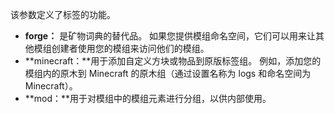 该参数定义了标签的功能。

* **forge：** 是矿物词典的替代品。 如果您提供模组命名空间，它们可以用来让其他模组创建者使用您的模组来访问他们的模组。
* **minecraft：**用于添加自定义方块或物品到原版标签组。 例如，添加您的模组内的原木到 Minecraft 的原木组（通过设置名称为 logs 和命名空间为 Minecraft）。
* **mod：**用于对模组中的模组元素进行分组，以供内部使用。